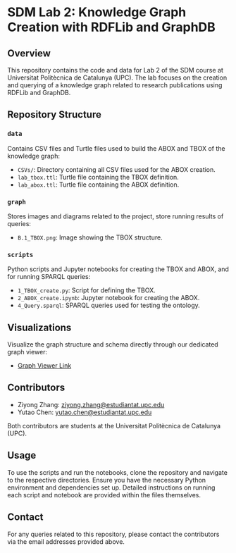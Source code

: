 # SDM Lab 2: Knowledge Graph Creation with RDFLib and GraphDB

## Overview
This repository contains the code and data for Lab 2 of the SDM course at Universitat Politècnica de Catalunya (UPC). The lab focuses on the creation and querying of a knowledge graph related to research publications using RDFLib and GraphDB.

## Repository Structure

### `data`
Contains CSV files and Turtle files used to build the ABOX and TBOX of the knowledge graph:
- `CSVs/`: Directory containing all CSV files used for the ABOX creation.
- `lab_tbox.ttl`: Turtle file containing the TBOX definition.
- `lab_abox.ttl`: Turtle file containing the ABOX definition.

### `graph`
Stores images and diagrams related to the project, store running results of queries:
- `B.1_TBOX.png`: Image showing the TBOX structure.

### `scripts`
Python scripts and Jupyter notebooks for creating the TBOX and ABOX, and for running SPARQL queries:
- `1_TBOX_create.py`: Script for defining the TBOX.
- `2_ABOX_create.ipynb`: Jupyter notebook for creating the ABOX.
- `4_Query.sparql`: SPARQL queries used for testing the ontology.

## Visualizations
Visualize the graph structure and schema directly through our dedicated graph viewer:
- [Graph Viewer Link](https://app.gra.fo/editor/901fae0b-a622-4de4-aafd-5ae0195767b3/public?token=e99669bdf9f985acebccdf7ca4c757edabcfe35220b97a29a33f73de0b3a05e7)

## Contributors
- Ziyong Zhang: ziyong.zhang@estudiantat.upc.edu
- Yutao Chen: yutao.chen@estudiantat.upc.edu


Both contributors are students at the Universitat Politècnica de Catalunya (UPC).

## Usage
To use the scripts and run the notebooks, clone the repository and navigate to the respective directories. Ensure you have the necessary Python environment and dependencies set up. Detailed instructions on running each script and notebook are provided within the files themselves.

## Contact
For any queries related to this repository, please contact the contributors via the email addresses provided above.

